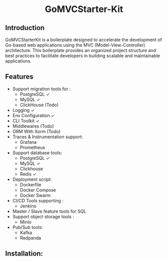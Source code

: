 # <p align="center">GoMVCStarter-Kit </p>


## Introduction
GoMVCStarterKit is a boilerplate designed to accelerate the development of Go-based web applications using the MVC (Model-View-Controller) architecture. This boilerplate provides an organized project structure and best practices to facilitate developers in building scalable and maintainable applications.

## Features 
- Support migration tools for :
    - PostgreSQL &check;
    - MySQL &check;
    - ClickHouse  (Todo)        
- Logging  &check;
- Env Configuration  &check;
- CLI Toolkit  &check;
- Middlewares (Todo) 
- ORM With Xorm (Todo)
- Traces & Instrumentation support:
    - Grafana
    - Prometheus
- Support database tools: 
    - PostgreSQL &check;
    - MySQL &check;
    - Clickhouse
    - Redis &check;
- Deployment script:
    - Dockerfile
    - Docker Compose
    - Docker Swarm
- CI/CD Tools supporting :
    - Jenkins
- Master / Slave feature tools for SQL
- Support object storage tools :
    - Minio
- Pub/Sub tools: 
    - Kafka
    - Redpanda

## Installation: 
